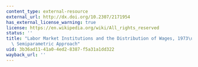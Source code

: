 ```yaml
---
content_type: external-resource
external_url: http://dx.doi.org/10.2307/2171954
has_external_license_warning: true
license: https://en.wikipedia.org/wiki/All_rights_reserved
status: ''
title: "Labor Market Institutions and the Distribution of Wages, 1973\u20131992: A\
  \ Semiparametric Approach"
uid: 3b36ad11-41a0-4ed2-8387-f5a31a1dd322
wayback_url: ''
---
```

